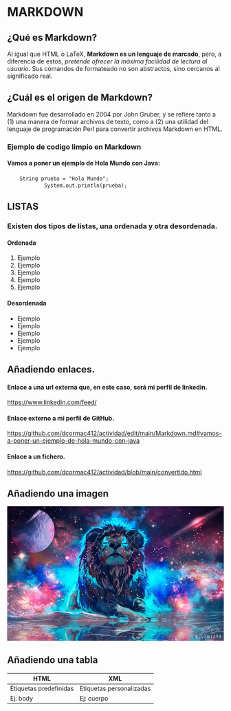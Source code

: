 # MARKDOWN

## ¿Qué es Markdown?

Al igual que HTML o LaTeX, **Markdown es un lenguaje de marcado**, pero, a diferencia de estos, *pretende ofrecer la máxima facilidad de lectura al usuario*. Sus comandos de formateado no son abstractos, sino cercanos al significado real. 

## ¿Cuál es el origen de Markdown?
Markdown fue desarrollado en 2004 por John Gruber, y se refiere tanto a (1) una manera de formar archivos de texto, como a (2) una utilidad del lenguaje de programación Perl para convertir archivos Markdown en HTML.

### **Ejemplo de codigo limpio en Markdown**

#### **Vamos a poner un ejemplo de Hola Mundo con Java:**

``` 
    String prueba = "Hola Mundo";
            System.out.println(prueba);
```


## LISTAS

### Existen dos tipos de listas, una ordenada y otra desordenada.

#### Ordenada 

1. Ejemplo
2. Ejemplo
3. Ejemplo
4. Ejemplo
5. Ejemplo

#### Desordenada

- Ejemplo
- Ejemplo
- Ejemplo
- Ejemplo
- Ejemplo

## Añadiendo enlaces.

#### Enlace a una url externa que, en este caso, será mi perfil de linkedin.

https://www.linkedin.com/feed/

#### Enlace externo a mi perfil de GitHub.

https://github.com/dcormac412/actividad/edit/main/Markdown.md#vamos-a-poner-un-ejemplo-de-hola-mundo-con-java



#### Enlace a un fichero.

https://github.com/dcormac412/actividad/blob/main/convertido.html

## Añadiendo una imagen

![image](https://github.com/dcormac412/actividad/blob/main/HD-wallpaper-lion-pc-leon-fondo-de-pantalla-produccion-artistica-arte-de-mascotas-colorful-lion.jpg?raw=true)


## Añadiendo una tabla 

| HTML | XML |
| --- | ----------- |  
| Etiquetas predefinidas | Etiquetas personalizadas | 
| Ej: body | Ej: cuerpo |





